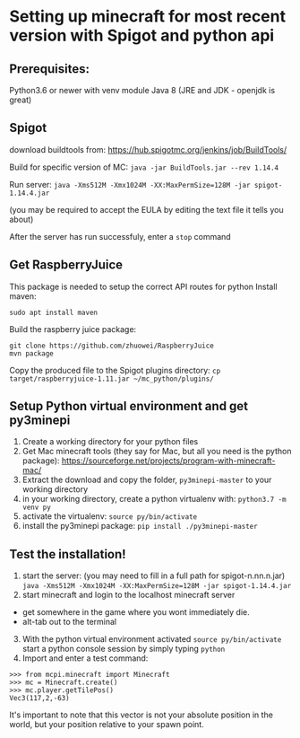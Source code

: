 # Setting up minecraft for most recent version with Spigot and python api

## Prerequisites:
Python3.6 or newer with venv module
Java 8 (JRE and JDK - openjdk is great)

## Spigot

download buildtools from:
https://hub.spigotmc.org/jenkins/job/BuildTools/

Build for specific version of MC:
`java -jar BuildTools.jar --rev 1.14.4`

Run server:
`java -Xms512M -Xmx1024M -XX:MaxPermSize=128M -jar spigot-1.14.4.jar`

(you may be required to accept the EULA by editing the text file it tells you about)

After the server has run successfuly, enter a `stop` command

## Get RaspberryJuice
This package is needed to setup the correct API routes for python
Install maven:

`sudo apt install maven`

Build the raspberry juice package:

```
git clone https://github.com/zhuowei/RaspberryJuice
mvn package
```

Copy the produced file to the Spigot plugins directory:
`cp target/raspberryjuice-1.11.jar ~/mc_python/plugins/`

## Setup Python virtual environment and get py3minepi

1. Create a working directory for your python files
2. Get Mac minecraft tools (they say for Mac, but all you need is the python package): https://sourceforge.net/projects/program-with-minecraft-mac/
3. Extract the download and copy the folder, `py3minepi-master` to your working directory
4. in your working directory, create a python virtualenv with:
`python3.7 -m venv py`
5. activate the virtualenv:
`source py/bin/activate`
6. install the py3minepi package:
`pip install ./py3minepi-master`

## Test the installation!

1. start the server:
(you may need to fill in a full path for spigot-n.nn.n.jar)
`java -Xms512M -Xmx1024M -XX:MaxPermSize=128M -jar spigot-1.14.4.jar`
2. start minecraft and login to the localhost minecraft server
  - get somewhere in the game where you wont immediately die.
  - alt-tab out to the terminal
3. With the python virtual environment activated `source py/bin/activate` start a python console session by simply typing  `python`
4. Import and enter a test command:
```
>>> from mcpi.minecraft import Minecraft
>>> mc = Minecraft.create()
>>> mc.player.getTilePos()
Vec3(117,2,-63)
```

It's important to note that this vector is not your absolute position in the world, but your position relative to your spawn point.
